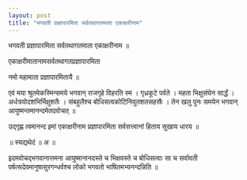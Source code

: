```yaml
---
layout: post
title: "भगवती प्रज्ञापारमिता सर्वतथागतमाता एकाक्षरीनाम"
---
```


भगवती प्रज्ञापारमिता सर्वतथागतमाता एकाक्षरीनाम ॥

एकाक्षरीमातानामसर्वतथागतप्रज्ञापारमिता

नमो महामाता प्रज्ञापारमितायै ॥

एवं मया श्रुतमेकस्मिन्समये भगवान् राजगृहे विहरति स्म । गृध्रकूटे पर्वते । महता भिक्षुसंघेन सार्द्धं । अर्धत्रयोदशभिर्भिक्षुशतैः । संबहुलैश्च बोधिसत्वकोटिनियुतशतसहस्रैः । तेन खलु पुनः समयेन भगवान् आयुष्मन्तमानन्दमेतदवोचत् ॥

उद्गृह्ण त्वमानन्द इमां एकाक्षरीनाम प्रज्ञापारमिता सर्वसत्त्वानां हिताय सुखाय धारय ॥

॥ स्यद्यथेदं ॥ अ ॥

इदमवोचद्भगवानात्तमना आयुष्मानानदस्ते च भिक्षवस्ते च बोधिसत्वाः सा च सर्वावती पर्षत्सदेवमानुषासुरगन्धर्वश्च लोको भगवतो भाषितमभ्यनन्दन्निति ॥
